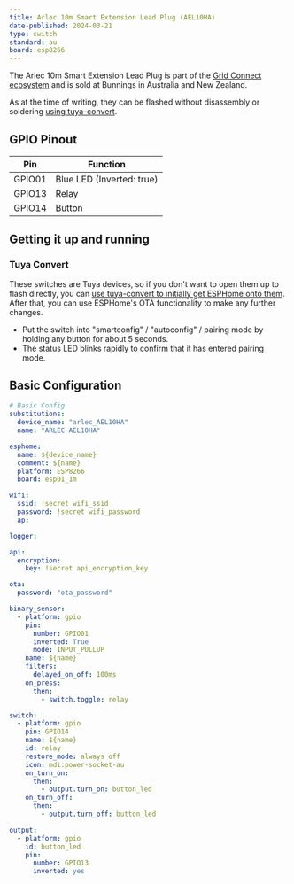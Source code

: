 ```yaml
---
title: Arlec 10m Smart Extension Lead Plug (AEL10HA)
date-published: 2024-03-21
type: switch
standard: au
board: esp8266
---
```



The Arlec 10m Smart Extension Lead Plug is part of the [Grid Connect ecosystem](https://grid-connect.com.au/) and is sold at Bunnings in Australia and New Zealand.

As at the time of writing, they can be flashed without disassembly or soldering [using tuya-convert](#tuya-convert).

## GPIO Pinout

| Pin    | Function                  |
| ------ | ------------------------- |
| GPIO01 | Blue LED (Inverted: true) |
| GPIO13 | Relay                     |
| GPIO14 | Button                    |

## Getting it up and running

### Tuya Convert

These switches are Tuya devices, so if you don't want to open them up to flash directly, you can [use tuya-convert to initially get ESPHome onto them](/guides/tuya-convert/). After that, you can use ESPHome's OTA functionality to make any further changes.

- Put the switch into "smartconfig" / "autoconfig" / pairing mode by holding any button for about 5 seconds.
- The status LED blinks rapidly to confirm that it has entered pairing mode.

## Basic Configuration

```yaml
# Basic Config
substitutions:
  device_name: "arlec_AEL10HA"
  name: "ARLEC AEL10HA"

esphome:
  name: ${device_name}
  comment: ${name}
  platform: ESP8266
  board: esp01_1m

wifi:
  ssid: !secret wifi_ssid
  password: !secret wifi_password
  ap:

logger:

api:
  encryption:
    key: !secret api_encryption_key

ota:
  password: "ota_password"

binary_sensor:
  - platform: gpio
    pin:
      number: GPIO01
      inverted: True
      mode: INPUT_PULLUP
    name: ${name}
    filters:
      delayed_on_off: 100ms
    on_press:
      then:
        - switch.toggle: relay

switch:
  - platform: gpio
    pin: GPIO14
    name: ${name}
    id: relay
    restore_mode: always off
    icon: mdi:power-socket-au
    on_turn_on:
      then:
        - output.turn_on: button_led
    on_turn_off:
      then:
        - output.turn_off: button_led

output:
  - platform: gpio
    id: button_led
    pin:
      number: GPIO13
      inverted: yes
```
